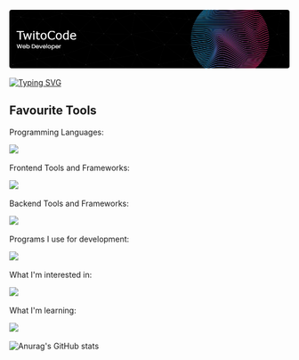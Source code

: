 ![Header](header3.png)

[![Typing SVG](https://readme-typing-svg.demolab.com?font=Roboto+Mono&duration=3000&pause=2000&color=AADAF7&width=435&lines=What's+in+store+for+your+journey%3F)](https://git.io/typing-svg)


<h2>Favourite Tools</h2> 

<p>Programming Languages:</p> 
<img src="https://skillicons.dev/icons?i=cs,typescript" />

<p>Frontend Tools and Frameworks:</p> 
<img src="https://skillicons.dev/icons?i=svelte,tailwindcss&perline=6" />

<p>Backend Tools and Frameworks:</p> 
<img src="https://skillicons.dev/icons?i=dotnet,postgres" />

<p>Programs I use for development:<p/>
<img src="https://skillicons.dev/icons?i=vscode,visualstudio,figma,obsidian" />

<p>What I'm interested in:<p/>
<img src="https://skillicons.dev/icons?i=tauri,rust,golang,neovim&perline=6" />

<p>What I'm learning:</p>
<img src="https://skillicons.dev/icons?i=redis,docker&perline=6" />

![Anurag's GitHub stats](https://github-readme-stats.vercel.app/api?username=twitocode&show_icons=true&theme=radical)

<!-- <a href="https://www.data-card-for-spotify.com/card?user_id=1tkkoexby0iam082gqc4nku2q">
  <img src="https://www.data-card-for-spotify.com/api/card?user_id=1tkkoexby0iam082gqc4nku2q" alt="Data Card for Spotify">
</a> -->
